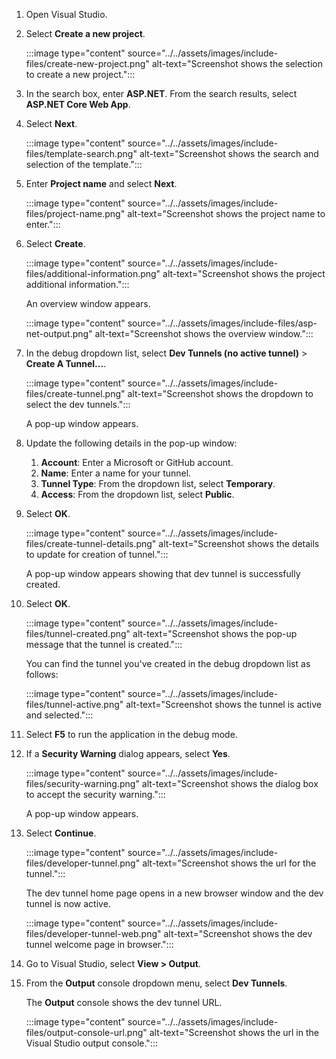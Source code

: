 1. Open Visual Studio.
1. Select **Create a new project**.

    :::image type="content" source="../../assets/images/include-files/create-new-project.png" alt-text="Screenshot shows the selection to create a new project.":::

1. In the search box, enter **ASP.NET**. From the search results, select **ASP.NET Core Web App**.

1. Select **Next**.

    :::image type="content" source="../../assets/images/include-files/template-search.png" alt-text="Screenshot shows the search and selection of the template.":::

1. Enter **Project name** and select **Next**.

    :::image type="content" source="../../assets/images/include-files/project-name.png" alt-text="Screenshot shows the project name to enter.":::

1. Select **Create**.

    :::image type="content" source="../../assets/images/include-files/additional-information.png" alt-text="Screenshot shows the project additional information.":::

    An overview window appears.

    :::image type="content" source="../../assets/images/include-files/asp-net-output.png" alt-text="Screenshot shows the overview window.":::

1. In the debug dropdown list, select **Dev Tunnels (no active tunnel)** > **Create A Tunnel...**.

    :::image type="content" source="../../assets/images/include-files/create-tunnel.png" alt-text="Screenshot shows the dropdown to select the dev tunnels.":::

    A pop-up window appears.

1. Update the following details in the pop-up window:

    1. **Account**: Enter a Microsoft or GitHub account.
    1. **Name**: Enter a name for your tunnel.
    1. **Tunnel Type**: From the dropdown list, select **Temporary**.
    1. **Access**: From the dropdown list, select **Public**.

1. Select **OK**.

    :::image type="content" source="../../assets/images/include-files/create-tunnel-details.png" alt-text="Screenshot shows the details to update for creation of tunnel.":::

    A pop-up window appears showing that dev tunnel is successfully created.

1. Select **OK**.

    :::image type="content" source="../../assets/images/include-files/tunnel-created.png" alt-text="Screenshot shows the pop-up message that the tunnel is created.":::

    You can find the tunnel you've created in the debug dropdown list as follows:

    :::image type="content" source="../../assets/images/include-files/tunnel-active.png" alt-text="Screenshot shows the tunnel is active and selected.":::

1. Select **F5** to run the application in the debug mode.

1. If a **Security Warning** dialog appears, select **Yes**.

    :::image type="content" source="../../assets/images/include-files/security-warning.png" alt-text="Screenshot shows the dialog box to accept the security warning.":::

    A pop-up window appears.

1. Select **Continue**.

    :::image type="content" source="../../assets/images/include-files/developer-tunnel.png" alt-text="Screenshot shows the url for the tunnel.":::

    The dev tunnel home page opens in a new browser window and the dev tunnel is now active.

    :::image type="content" source="../../assets/images/include-files/developer-tunnel-web.png" alt-text="Screenshot shows the dev tunnel welcome page in browser.":::

1. Go to Visual Studio, select **View > Output**.

1. From the **Output** console dropdown menu, select **Dev Tunnels**.

    The **Output** console shows the dev tunnel URL.

    :::image type="content" source="../../assets/images/include-files/output-console-url.png" alt-text="Screenshot shows the url in the Visual Studio output console.":::
